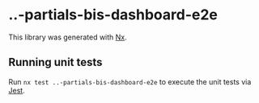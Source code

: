 # ..-partials-bis-dashboard-e2e

This library was generated with [Nx](https://nx.dev).

## Running unit tests

Run `nx test ..-partials-bis-dashboard-e2e` to execute the unit tests via [Jest](https://jestjs.io).
